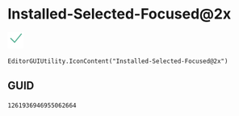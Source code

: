 # Installed-Selected-Focused@2x
![](/img/Installed-Selected-Focused@2x.png)

``` CSharp
EditorGUIUtility.IconContent("Installed-Selected-Focused@2x")
```
## GUID
```
1261936946955062664
```
